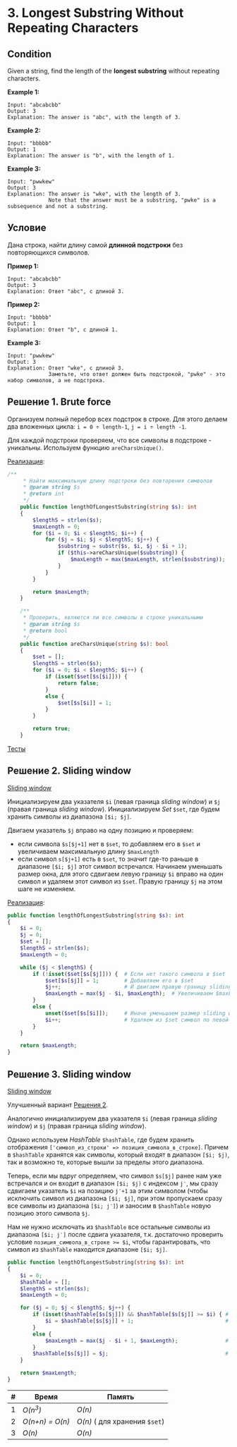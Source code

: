 # 3. Longest Substring Without Repeating Characters

## Condition

Given a string, find the length of the **longest substring** without repeating characters.

**Example 1:**

```
Input: "abcabcbb"
Output: 3 
Explanation: The answer is "abc", with the length of 3. 
```

**Example 2:**

```
Input: "bbbbb"
Output: 1
Explanation: The answer is "b", with the length of 1.
```

**Example 3:**

```
Input: "pwwkew"
Output: 3
Explanation: The answer is "wke", with the length of 3. 
             Note that the answer must be a substring, "pwke" is a subsequence and not a substring.
```

## Условие

Дана строка, найти длину самой **длинной подстроки** без повторяющихся символов.

**Пример 1:**

```
Input: "abcabcbb"
Output: 3 
Explanation: Ответ "abc", с длиной 3. 
```

**Пример 2:**

```
Input: "bbbbb"
Output: 1
Explanation: Ответ "b", с длиной 1.
```

**Example 3:**

```
Input: "pwwkew"
Output: 3
Explanation: Ответ "wke", с длиной 3. 
             Заметьте, что ответ должен быть подстрокой, "pwke" - это набор символов, а не подстрока.
```

## Решение 1. Brute force

Организуем полный перебор всех подстрок в строке. Для этого делаем два вложенных цикла: `i = 0 ÷ length-1`, `j = i ÷ length -1`.

Для каждой подстроки проверяем, что все символы в подстроке - уникальны. Используем функцию `areCharsUnique()`.

[Реализация](Solution1.php):

```php
/**
     * Найти максимальную длину подстроки без повторения символов
     * @param string $s
     * @return int
     */
    public function lengthOfLongestSubstring(string $s): int
    {
        $lengthS = strlen($s);
        $maxLength = 0;
        for ($i = 0; $i < $lengthS; $i++) {
            for ($j = $i; $j < $lengthS; $j++) {
                $substring = substr($s, $i, $j - $i + 1);
                if ($this->areCharsUnique($substring)) {
                    $maxLength = max($maxLength, strlen($substring));
                }
            }
        }

        return $maxLength;
    }

    /**
     * Проверить, являются ли все символы в строке уникальными
     * @param string $s
     * @return bool
     */
    public function areCharsUnique(string $s): bool
    {
        $set = [];
        $lengthS = strlen($s);
        for ($i = 0; $i < $lengthS; $i++) {
            if (isset($set[$s[$i]])) {
                return false;
            }
            else {
                $set[$s[$i]] = 1;
            }
        }

        return true;
    }
```

[Тесты](./../../tests/LongestSubstringWithoutRepeatingCharacters/Solution1Test.php)

## Решение 2. Sliding window

[Sliding window](https://github.com/parshikovpavel/cheat-sheets/blob/master/Algorithm.md#sliding-window)

Инициализируем два указателя `$i` (левая граница *sliding window*) и `$j` (правая граница *sliding window*). Инициализируем *Set* `$set`, где будем хранить символы из диапазона `[$i; $j]`. 

Двигаем указатель `$j` вправо на одну позицию и проверяем:

- если символа `$s[$j+1]` нет в `$set`, то добавляем его в `$set` и увеличиваем максимальную длину `$maxLength`
- если символ `s[$j+1]` есть в `$set`, то значит где-то раньше в диапазоне  `[$i; $j]`  этот символ встречался. Начинаем уменьшать размер окна, для этого сдвигаем левую границу `$i` вправо на один символ и удаляем этот символ из `$set`. Правую границу `$j` на этом шаге не изменяем.

[Реализация](Solution2.php):

```php
public function lengthOfLongestSubstring(string $s): int
{
    $i = 0;
    $j = 0;
    $set = [];
    $lengthS = strlen($s);
    $maxLength = 0;

    while ($j < $lengthS) {
        if (!isset($set[$s[$j]])) {  # Если нет такого символа в $set
            $set[$s[$j]] = 1;        # Добавляем его в $set
            $j++;                    # И двигаем правую границу sliding window
            $maxLength = max($j - $i, $maxLength);  # Увеличиваем $maxLength
        }
        else {
            unset($set[$s[$i]]);     # Иначе уменьшаем размер sliding window
            $i++;                    # Удаляем из $set символ по левой границе и двигаем левую границу
        }
    }

    return $maxLength;
}
```

## Решение 3. Sliding window

[Sliding window](https://github.com/parshikovpavel/cheat-sheets/blob/master/Algorithm.md#sliding-window)

Улучшенный вариант [Решения 2](). 

Аналогично инициализируем два указателя `$i` (левая граница *sliding window*) и `$j` (правая граница *sliding window*). 

Однако используем *HashTable* `$hashTable`, где будем хранить отображения `['символ_из_строки' => позиция_символа_в_строке]`. Причем в `$hashTable` хранятся как символы, который входят в диапазон `[$i; $j)`, так и возможно те, которые вышли за пределы этого диапазона.

Теперь, если мы вдруг определяем, что символ `$s[$j]` ранее нам уже встречался и он входит в диапазон `[$i; $j)` с индексом `j′`, мы сразу сдвигаем указатель `$i` на позицию `j′+1` за этим символом (чтобы исключить символ из диапазона `[$i; $j]`, при этом пропускаем сразу все символы из диапазона `[$i; j′]`) и заносим в `$hashTable` новую позицию этого символа `$j`. 

Нам не нужно исключать из `$hashTable` все остальные символы из диапазона `[$i; j′]` после сдвига указателя, т.к. достаточно проверить условие `позиция_символа_в_строке >= $i`, чтобы гарантировать, что символ из `$hashTable` находится диапазоне `[$i; $j]`.

```php
public function lengthOfLongestSubstring(string $s): int
{
    $i = 0;
    $hashTable = [];
    $lengthS = strlen($s);
    $maxLength = 0;

    for ($j = 0; $j < $lengthS; $j++) {
        if (isset($hashTable[$s[$j]]) && $hashTable[$s[$j]] >= $i) { # Если символ уже ранее нам встречался и находится в диапазоне [$i; $j)
            $i = $hashTable[$s[$j]] + 1;                             # Сразу сместить указатель $i на позицию за этим символом, чтобы исключить его из диапазона [$i; $j)
        }
        else {
            $maxLength = max($j - $i + 1, $maxLength);               # Иначе, обновить значение максимальной длина
        }
        $hashTable[$s[$j]] = $j;                                     # Сохранить позицию $j текущего символа в $hashTable
    }

    return $maxLength;
}
```



| #    | Время              | Память                        |
| ---- | ------------------ | ----------------------------- |
| 1    | *O(n<sup>3</sup>)* | *O(n)*                        |
| 2    | *O(n+n) = O(n)*    | *O(n)* ( для хранения `$set`) |
| 3    | *O(n)*             | *O(n)*                        |

